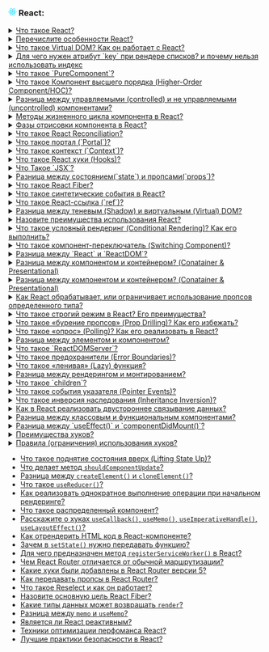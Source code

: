 <h3>
  <img src="../assets/React.png" width="16" height="16" />
  <span>React:</span>
</h3>

<details>
<summary><a href="https://youtu.be/7TvS0iKR3_c?t=638">Что такое React?</a></summary>
  <br/>
  - JavaScript библиотека с открытым исходным кодом, созданная компанией Facebook. В основе которой используется виртуал дом и компонентный подход для эффективной отрисовки пользовательских интерфейсов. 
</details>

<details>
<summary><a href="https://youtu.be/7TvS0iKR3_c?t=671">Перечислите особенности React?</a></summary>
    <br/>
- Virtual DOM  <br/>
- Компонентный подход <br/>
- Поддержка SSR <br/>
- One way of data flow <br/>
</details>

<details>
<summary><a href="https://youtu.be/7TvS0iKR3_c?t=740">Что такое Virtual DOM? Как он работает с React?</a></summary>
    <br/>
- Это упрощенная версия обычного DOM, который намного эффективнее смотрит что изменилось и перерисовывает в реальном DOM только то что изменилось, а не всю страницу 
</details>

<details>
<summary><a href="https://youtu.be/yvOXvZ8aEFo?t=526">Для чего нужен атрибут `key` при рендере списков? и почему нельзя использовать индекс</a></summary>
    <br/>
- Для того чтобы помочь более эффективно видеть изменения в списках и перерисовывать только те эелементы, у которых изменился ключ. если сделать индекс, то при добавлении в начало списка нового элемента будет неожидаемое поведение.
</details>

<details>
<summary><a href="https://youtu.be/yvOXvZ8aEFo?t=581">Что такое `PureComponent`?</a></summary>
    <br/>
- Это компонент, который не будет обновляться если у него не изменился локальный стейт или передаваемые пропсы. не смотря на перерисовку родительского компонента. (shouldComponentUpdate)
</details>

<details>
<summary><a href="https://youtu.be/yvOXvZ8aEFo?t=637">Что такое Компонент высшего порядка (Higher-Order Component/HOC)?</a></summary>
    <br/>
- Принимает как аргумент компонент и возвращает компонент. Этот паттер позволяет оптимизировать повторяющийся функционал путем создания HOC'a и потом обернуть им необходимые компоненты.
</details>

<details>
<summary><a href="https://youtu.be/yvOXvZ8aEFo?t=684">Разница между управляемыми (controlled) и не управляемыми (uncontrolled) компонентами?</a></summary>
    <br/>
- Примерами таких компонентов могут быть input or select. Неуправляемые компоненты опираются на DOM в качестве источника данных. В управляемых компонентах каждое изменение состояние компонента происходит через функцию обработчик и состояние храниться в стейте.
</details>

<details>
  <summary>
    <a href="https://youtu.be/RpcB5jnJvcI?t=35">Методы жизненного цикла компонента в React?</a>
  </summary>
    <br/>
  Всего они делятся на 3 стадии:    <br/>
1) Монтирование “mounting”    <br/>
   - constructor (Установка state и присваивание props)     <br/>
   - getDerivedStateFromProps (посмотреть что лежит в пропсах, изменились ли они и присвоить их в стейт)    <br/>
   - render()    <br/>
   - componentDidMount (Вызывается один раз после рендера компонента)    <br/>
3) Обновление “updating”    <br/>
    - getDerivedStateFromProps (посмотреть что лежит в пропсах, изменились ли они и присвоить их в стейт)    <br/>
    - shouldComponentUpdate (приходит nextProps, nextState и нужно вернуть булеан)    <br/>
    - getSnapshotBeforeUpdate()    <br/>
    - componentDidUpdate (вызывается после монтирования в DOM, приходят аргументы prevProps и prevState)    <br/>
4) Размонтирования “unmounting”    <br/>
    - componentWillUnMount (Вызывается перед размонтированием в DOM, можно удалить таймауты)    <br/>
 5) Ошибки "errors"    <br/>
    - getDerivedStateFromError()     <br/>
</details>

<details>
  <summary>
    <a href="https://youtu.be/RpcB5jnJvcI?t=173">Фазы отрисовки компонента в React?</a>
  </summary>
    <br/>
  Всего есть 3 фазы:    <br/>
1) Render - чистая фаза без сайд эффектов, может перезапускаться реактом несколько раз    <br/>
2) Pre-commit - Реакт читает дом через getSnapshotBeforeUpdate    <br/>
3) Commit - Изменяет дом и выполняет все сайд эффекты, в этот момент вызываются методы с приставкой DID    <br/>
</details>

<details>
  <summary>
    <a href="https://youtu.be/RpcB5jnJvcI?t=271">Что такое React Reconciliation?</a>
  </summary>
    <br/>
  - Это алгоритм по которому происходит сравнение старого и нового виртуал дома и добавление соответсвующих изменений в реальный DOM. Сравнение начинается рекурсивно с корневого элемента и если оно изменилось, то перерисовывается вся нода.
</details>

<details>
  <summary>
    <a href="https://youtu.be/RpcB5jnJvcI?t=342">Что такое портал (`Portal`)?</a>
  </summary>
    <br/>
  - Компонент, который рендерит свое содержиимое в произвольную часть DOM дерева. Например модальное окно или чат поверх всего layot'a. Создается при помощи React.createPortal(children, element)
</details>

<details>
  <summary>
    <a href="https://youtu.be/RpcB5jnJvcI?t=390">Что такое контекст (`Context`)?</a>
  </summary>
    <br/>
  - Это способ глобального управления состоянием для более легкого обмена состоянием между глубоко вложенными компонентами, чем только. Создается через React.createContext() и компонент, которому необходимо соединение с контекстом оборачивается в <Provider> и передается через useContext хуком.
</details>
  
 <details>
  <summary>
    <a href="https://youtu.be/RpcB5jnJvcI?t=475">Что такое React хуки (Hooks)?</a>
  </summary>
    <br/>
  - Это нововведение, которые было добавлено в реакт с версией 16.8, которые позволяют использовать состояние, некоторые методы жизненого цикла компонентов и некоторые методы React (ref, context) в функциональных компонентах.    <br/>
   - useState (создание состояние компонента)    <br/>
   - useEffect (апдейт компонента / дидмаунт)    <br/>
   - useLayoutEffect (запускается после всех обновлений в дом дерева)    <br/>
   - useContext (создать контекст)    <br/>
   - useCallback (создать калбек)    <br/>
   - useMemo (мемоизировать функцию)    <br/>
   - useRef (создать ссылку)    <br/>
   - useReducer (использование редьюсера)    <br/>
</details>
  
 <details>
  <summary>
    <a href="https://youtu.be/RpcB5jnJvcI?t=571">Что Такое `JSX`?</a>
  </summary>
    <br/>
  - Расшифровывается аббревиатура как javascript xml. Конвертируемый Babel весь написанный JSX в функции React.createElement, так что по сути это синтаксический сахар, созданный для упрощения процесса создания компонентов. 
</details>
    
<details>
  <summary>
    <a href="https://youtu.be/RpcB5jnJvcI?t=621">Разница между состоянием(`state`) и пропсами(`props`)?</a>
  </summary>
    <br/>
  - Это два JavaScript объекта. Props это входные аргументы для компонента, которые передаются от вышестоящего компонента. А state это локальная переменная по сути которая контролируется этим компонентом.
</details>
      
<details>
  <summary>
    <a href="https://youtu.be/RpcB5jnJvcI?t=689">Что такое React Fiber?</a>
  </summary>
    <br/>
  - Это новая версия алгоритма reconsilation, который предоставляет более гибкую и масштабируемую основу для работы с компонентами React. Основное преимущество это то что процесс согласования(reconciliation) компонентов происходит поэтапно (incrementally), что в общем влияет на перфоманс. 
</details>
  
 <details>
  <summary>
    <a href="https://youtu.be/81yRgVQ1ciM?t=34">Что такое синтетические события в React?</a>
  </summary>
    <br/>
  - Это кроссбраузерная обертка для нативных евентов. все события с которыми работает рекат являются такими обертками.
</details>
  
 <details>
  <summary>
    <a href="https://youtu.be/81yRgVQ1ciM?t=69">Что такое React-ссылка (`ref`)?</a>
  </summary>
    <br/>
  - Это используется для получения ссылки на элемент из дом дерева, по сути аналог функции getElementById(). Для создания ссылки используется хук useRef() или функция createRef()
</details>
  
 <details>
  <summary>
    <a href="https://youtu.be/81yRgVQ1ciM?t=112">Разница между теневым (Shadow) и виртуальным (Virtual) DOM?</a>
  </summary>
    <br/>
  - Основная разница заключается в том, что они решают разные проблемы и находятся на разных уровнях абстракции.     <br/>
   - Virtual DOM для поиска различий и эффективной синхронизации изменений
   - Shadow DOM для создания веб елементов с собественным стилями и поведением типа псевдоэлементов before:: after::
</details>
  
 <details>
  <summary>
    <a href="https://youtu.be/81yRgVQ1ciM?t=112">Назовите преимущества использования React?</a>
  </summary>
    <br/>
  - Virtual DOM    <br/>
  - Возможность рендера на клиенте и на сервере    <br/>
  - JSX    <br/>
  - Низкий порог входа    <br/>
  - Простая интеграция с фреймворками и библиотеками    <br/>
  - Комьюнити и библиотеки с готовыми решениями    <br/>
</details>
  
 <details>
  <summary>
    <a href="https://youtu.be/81yRgVQ1ciM?t=224">Что такое условный рендеринг (Conditional Rendering)? Как его выполнить?</a>
  </summary>
    <br/>
  - Это отрисовка компонетна или элемента в зависимости от входного условия isLoading ? <Prelocader/> : null
</details>
  
 <details>
  <summary>
    <a href="https://youtu.be/81yRgVQ1ciM?t=265">Что такое компонент-переключатель (Switching Component)?</a>
  </summary>
    <br/>
  - Это паттерн, которые отрисовывает один из компонентов, которые есть в списке в зависимости от входных данных 
</details>
  
 <details>
  <summary>
    <a href="">Разница между `React` и `ReactDOM`?</a>
  </summary>
    <br/>
   - React содержит методы для взаимодействия с элементами и создания компонентов    <br/>
   - React DOM содержит методы для управления дом элементами содержащимися на странице    <br/>
   - Были разделены в разные библиотеки для того чтобы компоненты могли создаваться как для веб так и для мобилы
</details>
  
 <details>
  <summary>
    <a href="https://youtu.be/81yRgVQ1ciM?t=370">Разница между компонентом и контейнером? (Conatainer & Presentational)</a>
  </summary>
    <br/>
   - Presentational component чистый функциональный или классовый компонент основной задачей является визуализация данных   <br/>
   - Conatainer component в которых содержится сложная логика управления/состояния/связывание других компонентов   <br/>
</details>
  
 <details>
  <summary>
    <a href="https://youtu.be/81yRgVQ1ciM?t=370">Разница между компонентом и контейнером? (Conatainer & Presentational)</a>
  </summary>
    <br/>
   - Presentational component чистый функциональный или классовый компонент основной задачей является визуализация данных   <br/>
   - Conatainer component в которых содержится сложная логика управления/состояния/связывание других компонентов   <br/>
</details>
  
 <details>
  <summary>
    <a href="https://youtu.be/81yRgVQ1ciM?t=413">Как React обрабатывает, или ограничивает использование пропсов определенного типа?</a>
  </summary>
    <br/>
   - Использует сторонние библиотеки/языки типа TypeScrip/PropsTypes
</details>
  
 <details>
  <summary>
    <a href="https://youtu.be/81yRgVQ1ciM?t=469">Что такое строгий режим в React? Его преимущества?</a>
  </summary>
    <br/>
   - Для определения потенциальных проблем приложения, который включает доп проверки и предупреждения для компонентов, которые происходят только в dev mode. Типа устаревшее API.
</details>
  
<details>
  <summary>
    <a href="https://youtu.be/81yRgVQ1ciM?t=532">Что такое «бурение пропсов» (Prop Drilling)? Как его избежать?</a>
  </summary>
    <br/>
   - Так как поток данных однонаправленный, то есть от корневого элемента к дочерним. то чтобы передать от первого уровня вложенности в 3 или 4 можно использовать контекст или редакс.
</details>
  
<details>
  <summary>
    <a href="https://youtu.be/81yRgVQ1ciM?t=597">Что такое «опрос» (Polling)? Как его реализовать в React?</a>
  </summary>
    <br/>
   - Это отправка запросов в api через определенный интервал и в случае появление изменений, то визуализации для пользователя. например уведомления. (setInterval)
</details>
  
<details>
  <summary>
    <a href="https://youtu.be/81yRgVQ1ciM?t=663">Разница между элементом и компонентом?</a>
  </summary>
    <br/>
   - Компонент это шаблон, который может быть функцией или классом и у него есть методы жизненного цикла или хуки так же может быть состояние и пропсы   <br/>
   - Элемент это то что возвращается из компонента, объект описывающий виртуальное представление дом узла
</details>
  
<details>
  <summary>
    <a href="https://youtu.be/81yRgVQ1ciM?t=763">Что такое `ReactDOMServer`?</a>
  </summary>
    <br/>
    - Позволяет рендерить компоненты в виде статической html разметки, используется на js сервере для SSR
</details>
  
<details>
  <summary>
    <a href="https://youtu.be/HBSAjY-xh3k?t=36">Что такое предохранители (Error Boundaries)?</a>
  </summary>
    <br/>
    - Это компоненты которые перехватывают вознишие ошибки в дереве потомков и отображают соответствующий контент или выводят лог    <br/>
  - Перехватывают во время рендеринга getDerivedStateFromError(error), componentDidCatch(error)
</details>
  
<details>
  <summary>
    <a href="https://youtu.be/HBSAjY-xh3k?t=103">Что такое «ленивая» (Lazy) функция?</a>
  </summary>
    <br/>
    - Это функция которая позволяет создавать компоненты при помощи динамического импорта, что позволяет уменьшить размер бандла, посколько загружаются только те компоненты, которые загружаются на UI в данный момент.
</details>
  
<details>
  <summary>
    <a href="https://youtu.be/HBSAjY-xh3k?t=149">Разница между рендерингом и монтированием?</a>
  </summary>
    <br/>
    - Монтирование компонента происходит только один раз после выполнения рендера и означает встраивание в дом. А ренедер происходит каждый раз при изменении состояния или пропсов компонента. 
</details>
  
<details>
  <summary>
    <a href="https://youtu.be/HBSAjY-xh3k?t=191">Что такое `сhildren`?</a>
  </summary>
    <br/>
    - это пропс позволяющий передавать компоненты другим компонентам как обычные пропсы. childrenMap, childrenToArray, childrenCount. 
</details>
  
  
<details>
  <summary>
    <a href="https://youtu.be/HBSAjY-xh3k?t=239">Что такое события указателя (Pointer Events)?</a>
  </summary>
    <br/>
    - Это кроссплатформенные события, которые позволяют обрабатывать прикосновения, клики мыши или нажатие стилусом
</details>
  
  
<details>
  <summary>
    <a href="https://youtu.be/HBSAjY-xh3k?t=301">Что такое инверсия наследования (Inheritance Inversion)?</a>
  </summary>
    <br/>
    - Это паттерн. который при помощи HOC позволяет наследоваться от оборачиваемого компонента и контролировать стейт или рендеринг.
</details>
  
<details>
  <summary>
    <a href="https://youtu.be/HBSAjY-xh3k?t=355">Как в React реализовать двустороннее связывание данных?</a>
  </summary>
    <br/>
    - Специально запутанный вопрос. На самом деле нужно рассказать как управлять не управляемыми элементами типа input.
</details>
  
<details>
  <summary>
    <a href="https://youtu.be/xZLxdts7ZW4?t=664">Разница между классовым и функциональным компонентами?</a>
  </summary>
    <br/>
    - Функциональные это компоненты без стейта и основная функция просто отображать контент     <br/>
    - У классовых компонентов есть жизненные циклы, метод рендер и стейт
</details>
  
<details>
  <summary>
    <a href="https://youtu.be/xZLxdts7ZW4?t=754">Разница между `useEffect()` и `componentDidMount()`?</a>
  </summary>
    <br/>
    - useEffect это в функциях (можно получить flicker нужно использовать useLayoutEffect - хук который вызывается до отображения контента)
    - componentDidMount в классовых компонентах и вызывается до отображения контента на странице.
</details>
  
<details>
  <summary>
    <a href="https://youtu.be/xZLxdts7ZW4?t=819">Преимущества хуков?</a>
  </summary>
    <br/>
    - С ними легче работать, легче читать, чем HOC, которые усложняют понимание работы компонента. вся логика в одном месте    <br/>
    - Позволяет создавать собственные хуки тем самым объеденять в функции повторяющуюся логику между другими компонентами
</details>
  
  
<details>
  <summary>
    <a href="https://youtu.be/xZLxdts7ZW4?t=873">Правила (ограничения) использования хуков?</a>
  </summary>
    <br/>
    - С ними легче работать, легче читать, чем HOC, которые усложняют понимание работы компонента. вся логика в одном месте    <br/>
    - Позволяет создавать собственные хуки тем самым объеденять в функции повторяющуюся логику между другими компонентами
</details>
  
- [Что такое поднятие состояния вверх (Lifting State Up)?](https://youtu.be/ngyOYuTrUk8?t=700)
- [Что делает метод `shouldComponentUpdate`?](https://youtu.be/ngyOYuTrUk8?t=748)
- [Разница между `createElement()` и `cloneElement()`?](https://youtu.be/ngyOYuTrUk8?t=816)
- [Что такое `useReducer()`?](https://youtu.be/GZUy2i6QN7o?t=257)
- [Как реализовать однократное выполнение операции при начальном рендеринге?](https://youtu.be/GZUy2i6QN7o?t=321)
- [Что такое распределенный компонент?](https://youtu.be/GZUy2i6QN7o?t=386)
- [Расскажите о хуках `useCallback()`, `useMemo()`, `useImperativeHandle()`, `useLayoutEffect()`?](https://youtu.be/GZUy2i6QN7o?t=449)
- [Как отрендерить HTML код в React-компоненте?](https://youtu.be/GZUy2i6QN7o?t=572)
- [Зачем в `setState()` нужно передавать функцию?](https://youtu.be/GZUy2i6QN7o?t=627)
- [Для чего предназначен метод `registerServiceWorker()` в React?](https://youtu.be/GZUy2i6QN7o?t=665)
- [Чем React Router отличается от обычной маршрутизации?](https://youtu.be/GZUy2i6QN7o?t=710)
- [Какие хуки были добавлены в React Router версии 5?](https://youtu.be/GZUy2i6QN7o?t=765)
- [Как передавать пропсы в React Router?](https://youtu.be/GZUy2i6QN7o?t=841)
- [Что такое Reselect и как он работает?](https://youtu.be/XtQPrt8G0n8?t=847)
- [Назовите основную цель React Fiber?](https://youtu.be/DgevxmyzymQ?t=30)
- [Какие типы данных может возвращать `render`?](https://youtu.be/DgevxmyzymQ?t=90)
- [Разница между `memo` и `useMemo`?](https://youtu.be/DgevxmyzymQ?t=166)
- [Является ли React реактивным?](https://youtu.be/DgevxmyzymQ?t=291)
- [Техники оптимизации перфоманса React?](https://youtu.be/__neFkxAO9s?t=606)
- [Лучшие практики безопасности в React?](https://youtu.be/__neFkxAO9s?t=694)
